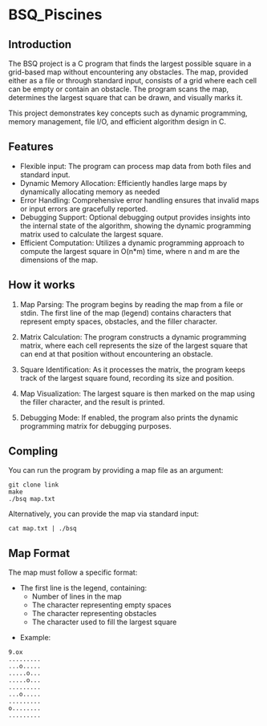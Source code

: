 # BSQ_Piscines

## Introduction

The BSQ project is a C program that finds the largest possible square in a grid-based map without encountering any obstacles. The map, provided either as a file or through standard input, consists of a grid where each cell can be empty or contain an obstacle. The program scans the map, determines the largest square that can be drawn, and visually marks it.

This project demonstrates key concepts such as dynamic programming, memory management, file I/O, and efficient algorithm design in C.

## Features

* Flexible input: The program can process map data from both files and standard input.
* Dynamic Memory Allocation: Efficiently handles large maps by dynamically allocating memory as needed
* Error Handling: Comprehensive error handling ensures that invalid maps or input errors are gracefully reported.
* Debugging Support: Optional debugging output provides insights into the internal state of the algorithm, showing the dynamic programming matrix used to calculate the largest square.
* Efficient Computation: Utilizes a dynamic programming approach to compute the largest square in O(n*m) time, where n and m are the dimensions of the map.

## How it works

1. Map Parsing: The program begins by reading the map from a file or stdin. The first line of the map (legend) contains characters that represent empty spaces, obstacles, and the filler character.

2. Matrix Calculation: The program constructs a dynamic programming matrix, where each cell represents the size of the largest square that can end at that position without encountering an obstacle.

3. Square Identification: As it processes the matrix, the program keeps track of the largest square found, recording its size and position.

4. Map Visualization: The largest square is then marked on the map using the filler character, and the result is printed.

5. Debugging Mode: If enabled, the program also prints the dynamic programming matrix for debugging purposes.

## Compling

You can run the program by providing a map file as an argument:
```
git clone link
make
./bsq map.txt
```
Alternatively, you can provide the map via standard input:

```
cat map.txt | ./bsq
```
## Map Format

The map must follow a specific format:

* The first line is the legend, containing:
   * Number of lines in the map
   * The character representing empty spaces
   * The character representing obstacles
   * The character used to fill the largest square

- Example:

```
9.ox
.........
...o.....
.....o...
.....o...
.........
...o.....
.........
o........
.........
```
